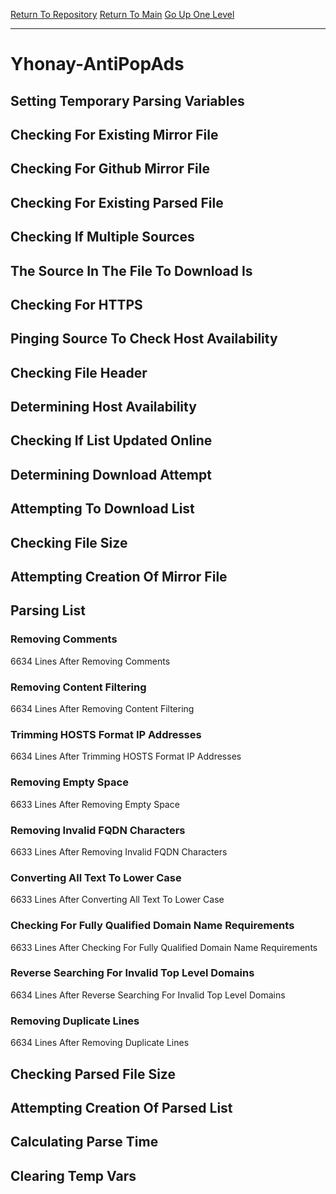 [Return To Repository](https://github.com/deathbybandaid/piholeparser/)
[Return To Main](https://github.com/deathbybandaid/piholeparser/blob/master/RecentRunLogs/Mainlog.md)
[Go Up One Level](https://github.com/deathbybandaid/piholeparser/blob/master/RecentRunLogs/TopLevelScripts/30-Processing-External-Blacklists.md)
____________________________________
# Yhonay-AntiPopAds
## Setting Temporary Parsing Variables
## Checking For Existing Mirror File
## Checking For Github Mirror File
## Checking For Existing Parsed File
## Checking If Multiple Sources
## The Source In The File To Download Is
## Checking For HTTPS
## Pinging Source To Check Host Availability
## Checking File Header
## Determining Host Availability
## Checking If List Updated Online
## Determining Download Attempt
## Attempting To Download List
## Checking File Size
## Attempting Creation Of Mirror File
## Parsing List
### Removing Comments
6634 Lines After Removing Comments
### Removing Content Filtering
6634 Lines After Removing Content Filtering
### Trimming HOSTS Format IP Addresses
6634 Lines After Trimming HOSTS Format IP Addresses
### Removing Empty Space
6633 Lines After Removing Empty Space
### Removing Invalid FQDN Characters
6633 Lines After Removing Invalid FQDN Characters
### Converting All Text To Lower Case
6633 Lines After Converting All Text To Lower Case
### Checking For Fully Qualified Domain Name Requirements
6633 Lines After Checking For Fully Qualified Domain Name Requirements
### Reverse Searching For Invalid Top Level Domains
6634 Lines After Reverse Searching For Invalid Top Level Domains
### Removing Duplicate Lines
6634 Lines After Removing Duplicate Lines
## Checking Parsed File Size
## Attempting Creation Of Parsed List
## Calculating Parse Time
## Clearing Temp Vars
